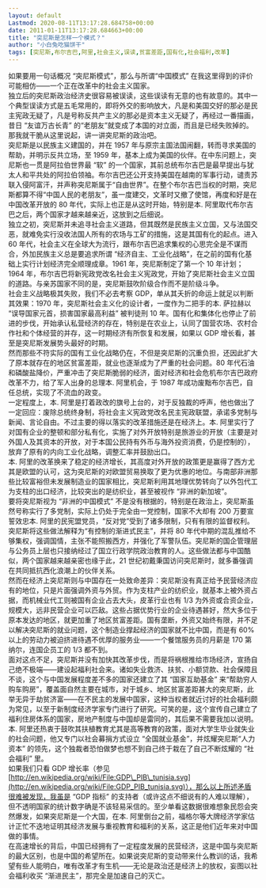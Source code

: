 ```yaml
---
layout: default
Lastmod: 2020-08-11T13:17:28.684758+00:00
date: 2011-01-11T13:17:28.684663+00:00
title: "突尼斯是怎样一个模式？"
author: "小白兔吃猫饼干"
tags: [突尼斯,布尔吉巴,阿里,社会主义,误读,贫富差距,国有化,社会福利,改革]
---
```


如果要用一句话概况 “突尼斯模式”，那么与所谓“中国模式” 在我这里得到的评价可能相仿——一个正在改革中的社会主义国家。  
独立后的突尼斯政治经济史很容易被误读，这些误读有无意的也有故意的。其中一个典型误读方式是五毛常用的，即将外交的影响放大，凡是和美国交好的那必是民主宪政无疑了，凡是号称反共产主义的那必是资本主义无疑了，再经过一番描画，昔日 “友谊万古长青” 的“老朋友”就变成了本国的对立面，而且是已经失败掉的。那我就干脆从这里说起，讲一讲突尼斯的政治吧。  
突尼斯是以民族主义建国的，并在 1957 年与原宗主国法国闹翻，转而寻求美国的帮助，并明示反共立场，至 1959 年，基本上成为美国的伙伴。在中东问题上，突尼斯也一贯是阿拉伯世界最 “软” 的一个国家，其前总统布尔吉巴是最早提出与犹太人和平共处的阿拉伯领袖。布尔吉巴还公开支持美国在越南的军事行动，谴责苏联入侵阿富汗，并声称突尼斯属于“自由世界”。在整个布尔吉巴当权的时期，突尼斯都算不得“中国人民的老朋友”，虽一度建交，文革时又撤了使馆，再度和好是在中国改革开放的 80 年代，实际上也正是从这时开始，特别是本. 阿里取代布尔吉巴之后，两个国家才越来越亲近，这放到之后细说。  
独立之初，突尼斯并未追寻社会主义道路，但其既然是民族主义立国，又与法国交恶，就难免实行没收法国人所有的农场与工矿的措施，这是其国有化的起点。进入 60 年代，社会主义在全球大为流行，跟布尔吉巴追求集权的心思完全是不谋而合，外加民族主义总是要追求所谓 “经济自主、工业化战略”，在之前的国有化基础上实行计划经济完全顺理成章。1961 年，突尼斯制定了第一个 10 年计划；1964 年，布尔吉巴将新宪政党改名社会主义宪政党，开始了突尼斯社会主义立国的道路。与亲苏国家不同的是，突尼斯鼓吹阶级合作而不是阶级斗争。  
社会主义战略极其失败，我们不必去考察 GDP，单从其夭折的命运上就足以判断其效果：1970 年，突尼斯社会主义化的设计者，一度作为二把手的本. 萨拉赫以 “误导国家元首，损害国家最高利益” 被判徒刑 10 年。国有化和集体化也停止了前进的步伐，开始承认私营经济的存在，特别是在农业上，认同了国营农场、农村合作社和个体经营的并存，这一时期经济有所恢复和发展，如果以 GDP 增长看，甚至是突尼斯发展势头最好的时期。  
然而那些不符实际的国有工业化战略仍在，不但是突尼斯的沉重负担，还因此扩大了原本就存在的地区贫富差距，就业也逐渐成为了严重的社会问题。80 年代石油和磷酸盐降价，严重冲击了突尼斯脆弱的经济，面对经济和社会危机布尔吉巴政府改革不力，给了军人出身的总理本. 阿里机会，于 1987 年成功废黜布尔吉巴，自任总统，实现了不流血的政变。  
一定程度上，本. 阿里是打着政改的旗号上台的，对于反独裁的呼声，他也做出了一定回应：废除总统终身制，将社会主义宪政党改名民主宪政联盟，承诺多党制与新闻、言论自由。不过主要的得以落实的改革措施还是在经济上。本. 阿里实行了对国有企业的整顿和部分私有化，实施了对外开放特别是旅游业的开放（主要是对外国人及其资本的开放，对于本国公民持有外币与海外投资消费，仍是控制的），放弃了原有的内向工业化战略，调整汇率并鼓励出口。  
本. 阿里的改革换来了稳定的经济增长，其高度对外开放的政策更是赢得了西方尤其是欧盟的认可，这为突尼斯的对欧盟贸易换取了更为优惠的地位。与南部非洲那些比较富裕但未发展制造业的国家相比，突尼斯利用其地理优势转向了以外包代工为支柱的出口经济，比较突出的是纺织业，甚至被视作 “非洲的新加坡”。  
要将突尼斯视为 “非洲的中国模式” 不是没有根据的，特别是在政治上，突尼斯虽然号称实行了多党制，实际上仍处于完全由一党控制，国家不大却有 200 万要宣誓效忠本. 阿里的民宪盟党员，“反对党”受到了诸多限制，只有有限的监督权利。突尼斯将这些做法解释为“有控制的渐进式民主”，并将 80 年代中期的混乱推给不够集权，强调国情，主张不能照搬西方，并强化了军警队伍。突尼斯的国企管理层与公务员上层也只接纳经过了国立行政学院政治教育的人。这些做法都与中国酷似，两个国家越来越亲密也缘于此，21 世纪初戴秉国访问突尼斯时，就多番强调在共同抵抗西化浪潮上的伙伴关系。  
然而在经济上突尼斯则与中国存在一处致命差异：突尼斯没有真正给予民营经济应有的地位，只是片面强调外资与外贸。作为支柱产业的纺织业，就基本上被外资占据，而机械业代工则被国有企业占去大头，皮革行业也有 1/3 为外资或合资企业，规模大，远非民营企业可以匹敌。这些占据优势行业的企业待遇甚好，然大多位于原本发达的地区，就更加重了地区贫富差距。国有垄断，外资又始终有限，并不足以解决突尼斯的就业问题，这个制造业撑起经济的国家就不比中国，而是有 60% 以上的劳动力被迫挤进待遇不优厚的服务业——一个餐馆服务员的月薪是 170 第纳尔，连国企员工的 1/3 都不到。  
面对这点不足，突尼斯并没有加快其改革步伐，而是将祸根推给市场经济，宣扬自己绝不极端——建设起福利社会来。诸如失业救济、扶贫、小额贷款、社会保障且不谈，这个与中国发展程度差不多的国家还建立了其 “国家互助基金” 来“帮助穷人购车购房”，覆盖面自然主要在城市，对于城乡、地区贫富差距甚大的突尼斯，此举无异于劫贫济富——在不民主的发展中国家，这种当权者就近讨好的社会福利颇为常见，以至于新制度经济学家专门进行了研究。可笑的是，这个宣传自己建立了福利住房体系的国家，房地产制度与中国却是雷同的，其后果不需要我加以说明。  
本. 阿里还热衷于鼓吹其扶植教育尤其是高等教育的政策，面对大学生毕业就失业的社会问题，他又专门以社会募捐方式设立 “全国就业基金”，并炫耀突尼斯“人力资本” 的领先，这个独裁者恐怕做梦也想不到自己终于栽在了自己不断炫耀的 “社会福利” 里。  
如果我们只看 GDP 增长率（参见 [http://en.wikipedia.org/wiki/File:GDP\_PIB\_tunisia.svg](http://en.wikipedia.org/wiki/File:GDP_PIB_tunisia.svg)），那么以上所述矛盾很难被发现，我虽是 “GDP 指标” 的支持者（或许这点不细说有的人难以理解），但不透明国家的统计数字确是不该轻易采信的。至少单看这数据很难想象民怨会突然爆发，如果突尼斯是一个大国，在本. 阿里倒台之前，福格尔等大牌经济学家估计正忙不迭地证明其经济发展与重视教育和福利的关系，这正是他们近年来对中国做的事情。  
在高速增长的背后，中国已经拥有了一定程度发展的民营经济，这是中国与突尼斯的最大区别，也是中国的希望所在。如果说突尼斯的变动带来什么教训的话，我希望有些人能明白，唯有改革才有生机——无论是政治还是经济上的放权，妄图以社会福利收买 “渐进民主”，那完全是加速自己的灭亡。

